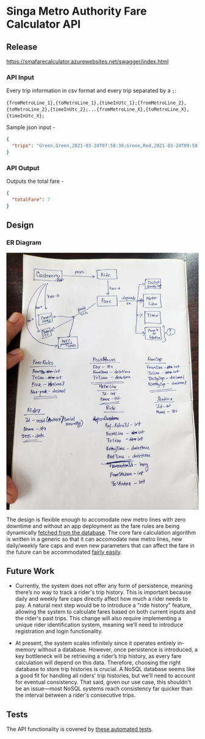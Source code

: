 # Singa Metro Authority Fare Calculator API

## Release
https://smafarecalculator.azurewebsites.net/swagger/index.html

### API Input
Every trip information in csv format and every trip separated by a `;`:

``{fromMetroLine_1},{toMetroLine_1},{timeInUtc_1};{fromMetroLine_2},{toMetroLine_2},{timeInUtc_2};...{fromMetroLine_X},{toMetroLine_X},{timeInUtc_X};``

Sample json input -
```json
{
  "trips": "Green,Green,2021-03-24T07:58:30;Green,Red,2021-03-24T09:58:30;Red,Red,2021-03-25T11:58:30"
}
```

### API Output
Outputs the total fare - 
```json
{
  "totalFare": 7
}
```
## Design

### ER Diagram

![er-diagram.jpg](resources/er-diagram.jpg)

The design is flexible enough to accomodate new metro lines with
zero downtime and without an app deployment as the fare rules are being dynamically 
[fetched from the database](https://github.com/tushardevsharma/sma-fare-calculator/blob/3f6199dd4f568c25d26346f9770768929e473a69/src/SMAFareCalculator.Service/FareService.cs#L16).
The core fare calculation algorithm is written in a generic so that it can accomodate new metro lines,
new daily/weekly fare caps and even new parameters that can affect the fare in the future can be accommodated
[fairly easily](https://github.com/tushardevsharma/sma-fare-calculator/blob/3f6199dd4f568c25d26346f9770768929e473a69/src/SMAFareCalculator.Service/FareCalculationExtensions.cs#L86-L89).

## Future Work

- Currently, the system does not offer any form of persistence, meaning there’s no way to track a rider's trip history.
This is important because daily and weekly fare caps directly affect how much a rider needs to pay. A natural next step would be
to introduce a "ride history" feature, allowing the system to calculate fares based on both current inputs and the rider's past
trips. This change will also require implementing a unique rider identification system, meaning we’ll need to introduce
registration and login functionality.

- At present, the system scales infinitely since it operates entirely in-memory without a database. However, once persistence
is introduced, a key bottleneck will be retrieving a rider’s trip history, as every fare calculation will depend on this data.
Therefore, choosing the right database to store trip histories is crucial. A NoSQL database seems like a good fit for handling
all riders' trip histories, but we’ll need to account for eventual consistency. That said, given our use case, this shouldn't be
an issue—most NoSQL systems reach consistency far quicker than the interval between a rider's consecutive trips.

## Tests
The API functionality is covered by [these automated tests](https://github.com/tushardevsharma/sma-fare-calculator/blob/3f6199dd4f568c25d26346f9770768929e473a69/src/SMAFareCalculator.Tests/FareCalculatorTripsTestDataExtn.cs#L3).